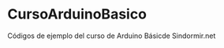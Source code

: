 CursoArduinoBasico
==================

Códigos de ejemplo del curso de Arduino Básicde Sindormir.net

